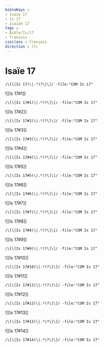 ```yaml
---
bibleKeys : 
- Isaïe 17
- Is 17
- Isaiah 17
tags : 
- Bible/Is/17
- français
cssclass : français
direction : ltr
---
```


# Isaïe 17

```query
/\[\[Is 17(\|.*)?\]\]/ -file:"COM Is 17"
```



![[Is 17#1]]

```query
/\[\[Is 17#1(\|.*)?\]\]/ -file:"COM Is 17"
```

![[Is 17#2]]

```query
/\[\[Is 17#2(\|.*)?\]\]/ -file:"COM Is 17"
```

![[Is 17#3]]

```query
/\[\[Is 17#3(\|.*)?\]\]/ -file:"COM Is 17"
```

![[Is 17#4]]

```query
/\[\[Is 17#4(\|.*)?\]\]/ -file:"COM Is 17"
```

![[Is 17#5]]

```query
/\[\[Is 17#5(\|.*)?\]\]/ -file:"COM Is 17"
```

![[Is 17#6]]

```query
/\[\[Is 17#6(\|.*)?\]\]/ -file:"COM Is 17"
```

![[Is 17#7]]

```query
/\[\[Is 17#7(\|.*)?\]\]/ -file:"COM Is 17"
```

![[Is 17#8]]

```query
/\[\[Is 17#8(\|.*)?\]\]/ -file:"COM Is 17"
```

![[Is 17#9]]

```query
/\[\[Is 17#9(\|.*)?\]\]/ -file:"COM Is 17"
```

![[Is 17#10]]

```query
/\[\[Is 17#10(\|.*)?\]\]/ -file:"COM Is 17"
```

![[Is 17#11]]

```query
/\[\[Is 17#11(\|.*)?\]\]/ -file:"COM Is 17"
```

![[Is 17#12]]

```query
/\[\[Is 17#12(\|.*)?\]\]/ -file:"COM Is 17"
```

![[Is 17#13]]

```query
/\[\[Is 17#13(\|.*)?\]\]/ -file:"COM Is 17"
```

![[Is 17#14]]

```query
/\[\[Is 17#14(\|.*)?\]\]/ -file:"COM Is 17"
```

